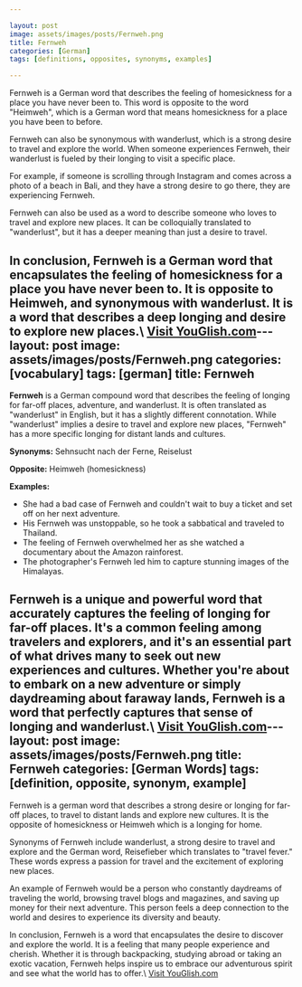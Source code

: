 ```yaml
---

layout: post
image: assets/images/posts/Fernweh.png
title: Fernweh
categories: [German]
tags: [definitions, opposites, synonyms, examples]

---
```


Fernweh is a German word that describes the feeling of homesickness for a place you have never been to. This word is opposite to the word "Heimweh", which is a German word that means homesickness for a place you have been to before.

Fernweh can also be synonymous with wanderlust, which is a strong desire to travel and explore the world. When someone experiences Fernweh, their wanderlust is fueled by their longing to visit a specific place.

For example, if someone is scrolling through Instagram and comes across a photo of a beach in Bali, and they have a strong desire to go there, they are experiencing Fernweh. 

Fernweh can also be used as a word to describe someone who loves to travel and explore new places. It can be colloquially translated to "wanderlust", but it has a deeper meaning than just a desire to travel.

In conclusion, Fernweh is a German word that encapsulates the feeling of homesickness for a place you have never been to. It is opposite to Heimweh, and synonymous with wanderlust. It is a word that describes a deep longing and desire to explore new places.\ <a id="yg-widget-0" class="youglish-widget" data-query="Fernweh" data-lang="german" data-components="8412" data-auto-start="0" data-bkg-color="theme_light" data-title="How%20to%20pronounce%20Fernweh%20in%20German"  rel="nofollow" href="https://youglish.com">Visit YouGlish.com</a><script async src="https://youglish.com/public/emb/widget.js" charset="utf-8"></script>---
layout: post
image: assets/images/posts/Fernweh.png
categories: [vocabulary]
tags: [german]
title: Fernweh
---

**Fernweh** is a German compound word that describes the feeling of longing for far-off places, adventure, and wanderlust. It is often translated as "wanderlust" in English, but it has a slightly different connotation. While "wanderlust" implies a desire to travel and explore new places, "Fernweh" has a more specific longing for distant lands and cultures.

**Synonyms:** Sehnsucht nach der Ferne, Reiselust

**Opposite:** Heimweh (homesickness)

**Examples:**

- She had a bad case of Fernweh and couldn't wait to buy a ticket and set off on her next adventure.
- His Fernweh was unstoppable, so he took a sabbatical and traveled to Thailand.
- The feeling of Fernweh overwhelmed her as she watched a documentary about the Amazon rainforest.
- The photographer's Fernweh led him to capture stunning images of the Himalayas. 

Fernweh is a unique and powerful word that accurately captures the feeling of longing for far-off places. It's a common feeling among travelers and explorers, and it's an essential part of what drives many to seek out new experiences and cultures. Whether you're about to embark on a new adventure or simply daydreaming about faraway lands, Fernweh is a word that perfectly captures that sense of longing and wanderlust.\ <a id="yg-widget-0" class="youglish-widget" data-query="Fernweh" data-lang="german" data-components="8412" data-auto-start="0" data-bkg-color="theme_light" data-title="How%20to%20pronounce%20Fernweh%20in%20German"  rel="nofollow" href="https://youglish.com">Visit YouGlish.com</a><script async src="https://youglish.com/public/emb/widget.js" charset="utf-8"></script>---
layout: post
image: assets/images/posts/Fernweh.png
title: Fernweh
categories: [German Words]
tags: [definition, opposite, synonym, example]
---

Fernweh is a german word that describes a strong desire or longing for far-off places, to travel to distant lands and explore new cultures. It is the opposite of homesickness or Heimweh which is a longing for home.

Synonyms of Fernweh include wanderlust, a strong desire to travel and explore and the German word, Reisefieber which translates to "travel fever." These words express a passion for travel and the excitement of exploring new places.

An example of Fernweh would be a person who constantly daydreams of traveling the world, browsing travel blogs and magazines, and saving up money for their next adventure. This person feels a deep connection to the world and desires to experience its diversity and beauty.

In conclusion, Fernweh is a word that encapsulates the desire to discover and explore the world. It is a feeling that many people experience and cherish. Whether it is through backpacking, studying abroad or taking an exotic vacation, Fernweh helps inspire us to embrace our adventurous spirit and see what the world has to offer.\ <a id="yg-widget-0" class="youglish-widget" data-query="Fernweh" data-lang="german" data-components="8412" data-auto-start="0" data-bkg-color="theme_light" data-title="How%20to%20pronounce%20Fernweh%20in%20German"  rel="nofollow" href="https://youglish.com">Visit YouGlish.com</a><script async src="https://youglish.com/public/emb/widget.js" charset="utf-8"></script>